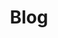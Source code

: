 ---
title: Blog
permalink: /blog/
layout: category
taxonomy: blog
classes: wide
author_profile: false
tagline: "All things *Savage Worlds*"
entries_layout: list
header:
  overlay_image: /assets/images/page_header_blue.webp
  caption: "Photo credit: [**Midjourney**](https://www.midjourney.com/)"
---